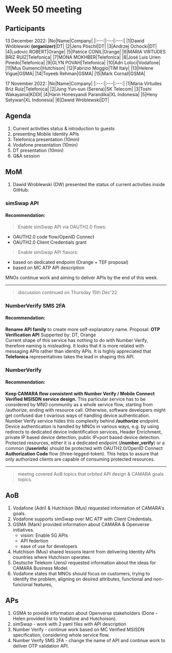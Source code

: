 # Week 50 meeting

## Participants

13 December 2022:
|No|Name|Company|
|:---:|:---|:---:|
|1|Dawid Wróblewski **(organizer)**|DT|
|2|Jens Pöschl|DT|
|3|Andrzej Ochocki|DT|
|4|Ludovic ROBERT|Orange|
|5|Patrice CONIL|Orange|
|6|MARIA VIRTUDES BRIZ RUIZ|Telefonica|
|7|MONA MOKHBER|Telefonica|
|8|José Luis Urien Pinedo|Telefonica|
|9|GLYN POVAH|Telefonica|
|10|Adri Loloci|Vodafone|
|11|Mus Dumenci|Hutchison|
|12|Fabrizio Moggio|TIM Italy|
|13|Helene Vigue|GSMA|
|14|Toyeeb Rehman|GSMA|
|15|Mark Cornall|GSMA|

17 November 2022:
|No|Name|Company|
|:---:|:---|:---:|
|1|Maria Virtudes Briz Ruiz|Telefonica|
|2|Jung Yun-sun (Serena)|SK Telecom|
|3|Toshi Wakayama|KDDI|
|4|Harin Honesyandi Parandika|XL Indonesia|
|5|Heny Setywan|XL Indonesia|
|6|Dawid Wróblewski|DT|

## Agenda

1. Current activities status & introduction to guests
2. presenting Mobile Identity APIs
3. Telefonica presentation (10min)
4. Vodafone presentation (10min)
5. DT presentation (10min)
6. Q&A session

## MoM

1. Dawid Wroblewski (DW) presented the status of current activities inside GitHub:
### **simSwap API**
  #### Recommendation:
  >Enable simSwap API via OAUTH2.0 flows:
  - OAUTH2.0 code flow/OpenID Connect
  - OAUTH2.0 Client Credentials grant
  
  >Enable simSwap API flavors:
  - based on dedicated endpoint (Orange + TEF proposal)
  - based on MC ATP API description

MNOs continue work and aiming to deliver APIs by the end of this week.

   -------

   >discussion continued on Thursday 15th Dec'22

### NumberVerify SMS 2FA

#### Recommendation:

   **Rename API family** to create more self-explanatory name.
      Proposal: **OTP Verification API**
      Supperted by: DT, Orange
      <br>Current shape of this service has nothing to do with Number Verify, therefore naming is misleading. It looks that it is more related with messaging APIs rather than identity APIs. It is highly appreciated that **Telefonica** representatives takes the lead in shaping this API.</br>

### NumberVerify

#### Recommendation:

**Keep CAMARA flow consistent with Number Verify / Mobile Connect Verified MSISDN service design.**
This particular service has to be considered by MNO community as a whole service flow, starting from /authorize, ending with resource call. Otherwise, software developers might get confused due t ovarious ways of handling device authentication. Number Verify service hides this complexity behind ***/authorize*** endpoint. Device authentication is handled by MNOs in various ways, e.g. by using redirects to dedicated device indentification services, Header Enrichment, private IP based device detection, public IP+port based device detection. Protected resources, either it is a dedicated endpoint (**/number_verify**) or a common (**/userinfo**) should be protected with OAUTH2.0/OpenID Connect **Authorization Code** flow (three-legged-token). This helps to assure that only authorized clients are capable of consuming protected resources.

-----

>meetng covered AoB topics that orbited API design & CAMARA goals topics. 

## AoB

1. Vodafone (Adri) & Hutchison (Mus) requested information of CAMARA's goals.
2. Vodafone supports simSwap over MC ATP with Client Credentials.
3. GSMA (Mark) provided information about CAMARA & Openverse initiatives.
   - vision: Enable 5G APIs
   - API federtion
   - ease of use for developers
4. Hutchison (Mus) shared lessons learnt from delivering Identity APIs countries where Hutchison operates.
5. Deutsche Telekom (Jens) requested information about the ideas for CAMARA Business Model.
6. Vodafone states that MNOs should focus on customers, trying to identify the problem, aligning on desired attributes, functional and non-funcional features,

## APs

1. GSMA to provide information about Openverse stakeholders (Done - Helen provided list to Vodafone and Hutchoison).
2. simSwap - work with 2 yaml files with API description
3. Number Verify - continue work based on MC Verified MSISDN specification, considering whole service flow.
4. Number Verify SMS 2FA - change the name of API and continue work to deliver OTP validation API.